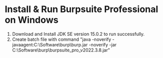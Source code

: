 # Install & Run Burpsuite Professional on Windows
1. Download and Install JDK SE version 15.0.2 to run successfully.
2. Create batch file with command "java -noverify -javaagent:C:\Software\burp\burp.jar -noverify -jar C:\Software\burp\burpsuite_pro_v2022.3.8.jar"
